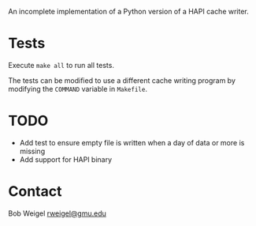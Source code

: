 An incomplete implementation of a Python version of a HAPI cache writer.

# Tests

Execute `make all` to run all tests.

The tests can be modified to use a different cache writing program by modifying the `COMMAND` variable in `Makefile`.

# TODO

* Add test to ensure empty file is written when a day of data or more is missing
* Add support for HAPI binary

# Contact

Bob Weigel <rweigel@gmu.edu>